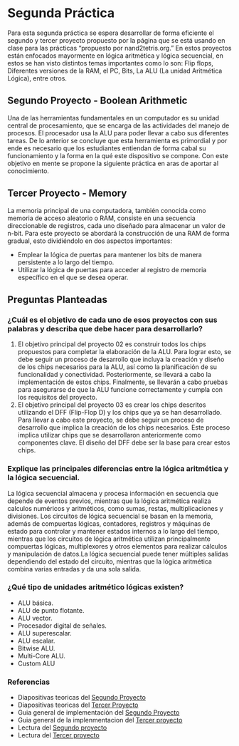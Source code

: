 # Segunda Práctica
Para esta segunda práctica se espera desarrollar de forma eficiente el segundo y tercer proyecto propuesto por la página que se está usando en clase para las prácticas “propuesto por nand2tetris.org.” En estos proyectos están enfocados mayormente en lógica aritmética y lógica secuencial, en estos se han visto distintos temas importantes como lo son: Flip flops, Diferentes versiones de la RAM, el PC, Bits, La ALU  (La unidad Aritmética Lógica), entre otros.

## Segundo Proyecto - Boolean Arithmetic
Una de las herramientas fundamentales en un computador es su unidad central de procesamiento, que se encarga de las actividades del manejo de procesos. El procesador usa la ALU para poder llevar a cabo sus diferentes tareas. De lo anterior se concluye que esta herramienta es primordial y por ende es necesario que los estudiantes entiendan de forma cabal su funcionamiento y la forma en la qué este dispositivo se compone. Con este objetivo en mente se propone la siguiente práctica en aras de aportar al conocimiento. 

## Tercer Proyecto - Memory
La memoria principal de una computadora, también conocida como memoria de acceso aleatorio o RAM,  consiste en una secuencia direccionable de registros, cada uno diseñado para almacenar un valor de n-bit. Para este proyecto se abordará la construcción de una RAM de forma gradual, esto dividiéndolo en dos aspectos importantes:
* Emplear la lógica de puertas para mantener los bits de manera persistente a lo largo del tiempo.
* Utilizar la lógica de puertas para acceder al registro de memoria específico en el que se desea operar.


## Preguntas Planteadas
### ¿Cuál es el objetivo de cada uno de esos proyectos con sus palabras y describa que debe hacer para desarrollarlo?
1) El objetivo principal del proyecto 02 es construir todos los chips propuestos para completar la elaboración de la ALU. Para lograr esto, se debe seguir un proceso de desarrollo que incluya la creación y diseño de los chips necesarios para la ALU, así como la planificación de su funcionalidad y conectividad. Posteriormente, se llevará a cabo la implementación de estos chips. Finalmente, se llevarán a cabo pruebas para asegurarse de que la ALU funcione correctamente y cumpla con los requisitos del proyecto.
2) El objetivo principal del proyecto 03 es crear los chips descritos utilizando el DFF (Flip-Flop D) y los chips que ya se han desarrollado. Para llevar a cabo este proyecto, se debe seguir un proceso de desarrollo que implica la creación de los chips necesarios. Este proceso implica utilizar chips que se desarrollaron anteriormente como componentes clave. El diseño del DFF debe ser la base para crear estos chips.


### Explique las principales diferencias entre la lógica aritmética y la lógica secuencial.

La lógica secuencial almacena y procesa información en secuencia que depende de eventos previos, mientras que la lógica aritmética realiza calculos numéricos y aritméticos, como sumas, restas, multiplicaciones y divisiones. Los circuitos de lógica secuencial se basan en la memoria, además de compuertas lógicas, contadores, registros y máquinas de estado para controlar y mantener estados internos a lo largo del tiempo, mientras que los circuitos de lógica aritmética utilizan principalmente compuertas lógicas, multiplexores y otros elementos para realizar cálculos y manipulación de datos.La lógica secuencial puede tener múltiples salidas dependiendo del estado del circuito, mientras que la lógica aritmética combina varias entradas y da una sola salida.

### ¿Qué tipo de unidades aritmético lógicas existen?

* ALU básica. 
* ALU de punto flotante. 
* ALU vector.
* Procesador digital de señales.
* ALU superescalar. 
* ALU escalar. 
* Bitwise ALU. 
* Multi-Core ALU. 
* Custom ALU

### Referencias
- Diapositivas teoricas del [Segundo Proyecto](https://drive.google.com/file/d/1ie9s3GjM2TrvL7PrEZJ00gEwezgNLOBm/view)
- Diapositivas teoricas del [Tercer Proyecto](https://drive.google.com/file/d/1boFooygPrxMX-AxzogFYIZ-8QsZiDz96/view)
- Guia general de implementación del [Segundo Proyecto](https://drive.google.com/file/d/17SzlbKXl0kc5BHsKsKMrOlx-EEpWvq7g/view)
- Guia general de la implenmentacion del [Tercer proyecto](https://drive.google.com/file/d/1ArUW8mkh4Kax-2TXGRpjPWuHf70u6_TJ/view)
- Lectura del [Segundo proyecto](https://www.nand2tetris.org/_files/ugd/44046b_f0eaab042ba042dcb58f3e08b46bb4d7.pdf)
- Lectura del [Tercer proyecto](https://www.nand2tetris.org/_files/ugd/44046b_862828b3a3464a809cda6f44d9ad2ec9.pdf)
